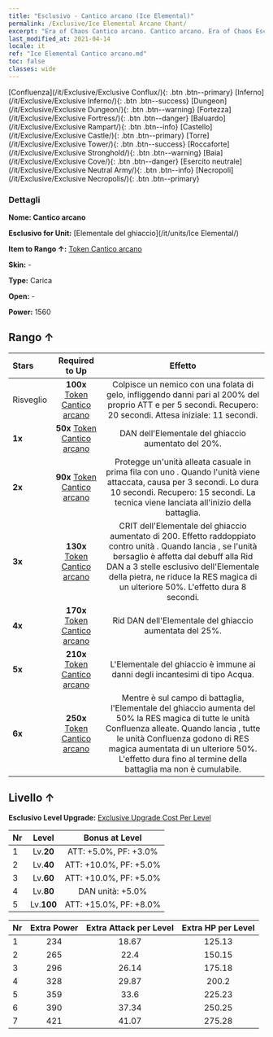 ```yaml
---
title: "Esclusivo - Cantico arcano (Ice Elemental)"
permalink: /Exclusive/Ice Elemental Arcane Chant/
excerpt: "Era of Chaos Cantico arcano. Cantico arcano. Era of Chaos Esclusivo Cantico arcano. Elementale del ghiaccio Esclusivo."
last_modified_at: 2021-04-14
locale: it
ref: "Ice Elemental Cantico arcano.md"
toc: false
classes: wide
---
```

 [Confluenza](/it/Exclusive/Exclusive Conflux/){: .btn .btn--primary} [Inferno](/it/Exclusive/Exclusive Inferno/){: .btn .btn--success} [Dungeon](/it/Exclusive/Exclusive Dungeon/){: .btn .btn--warning} [Fortezza](/it/Exclusive/Exclusive Fortress/){: .btn .btn--danger} [Baluardo](/it/Exclusive/Exclusive Rampart/){: .btn .btn--info} [Castello](/it/Exclusive/Exclusive Castle/){: .btn .btn--primary} [Torre](/it/Exclusive/Exclusive Tower/){: .btn .btn--success} [Roccaforte](/it/Exclusive/Exclusive Stronghold/){: .btn .btn--warning} [Baia](/it/Exclusive/Exclusive Cove/){: .btn .btn--danger} [Esercito neutrale](/it/Exclusive/Exclusive Neutral Army/){: .btn .btn--info} [Necropoli](/it/Exclusive/Exclusive Necropolis/){: .btn .btn--primary} 

### Dettagli
 **Nome: Cantico arcano** 

 **Esclusivo for Unit:** [Elementale del ghiaccio](/it/units/Ice Elemental/) 

 **Item to Rango ↑:** [Token Cantico arcano](/it/Items/con_915/)

 **Skin:** -

 **Type:** Carica

 **Open:** -

 **Power:** 1560

## Rango ↑

  |     Stars    |  Required to Up | Effetto |
  |:-------------|:---------------:|:---------------:|
  |  Risveglio  | **100x** [Token Cantico arcano](/it/Items/con_915/) | <Scissione gelante> Colpisce un nemico con una folata di gelo, infliggendo danni pari al 200% del proprio ATT e <congelandolo> per 5 secondi. Recupero: 20 secondi. Attesa iniziale: 11 secondi. |
  | **1x** <i class="fas fa-star"/> | **50x** [Token Cantico arcano](/it/Items/con_915/) | DAN dell'Elementale del ghiaccio aumentato del 20%. |
  | **2x** <i class="fas fa-star"/> | **90x** [Token Cantico arcano](/it/Items/con_915/) | <Scudo di Ghiaccio> Protegge un'unità alleata casuale in prima fila con uno <scudo>. Quando l'unità viene attaccata, causa <Rallentamento> per 3 secondi. Lo <Scudo di Ghiaccio> dura 10 secondi. Recupero: 15 secondi. La tecnica viene lanciata all'inizio della battaglia. |
  | **3x** <i class="fas fa-star"/> | **130x** [Token Cantico arcano](/it/Items/con_915/) | CRIT dell'Elementale del ghiaccio aumentato di 200. Effetto raddoppiato contro unità <congelate>. Quando lancia <Scissione gelante>, se l'unità bersaglio è affetta dal debuff alla Rid DAN a 3 stelle esclusivo dell'Elementale della pietra, ne riduce la RES magica di un ulteriore 50%. L'effetto dura 8 secondi. |
  | **4x** <i class="fas fa-star"/> | **170x** [Token Cantico arcano](/it/Items/con_915/) | Rid DAN dell'Elementale del ghiaccio aumentata del 25%. |
  | **5x** <i class="fas fa-star"/> | **210x** [Token Cantico arcano](/it/Items/con_915/) | L'Elementale del ghiaccio è immune ai danni degli incantesimi di tipo Acqua. |
  | **6x** <i class="fas fa-star"/> | **250x** [Token Cantico arcano](/it/Items/con_915/) | <Riverbero elementale> Mentre è sul campo di battaglia, l'Elementale del ghiaccio aumenta del 50% la RES magica di tutte le unità Confluenza alleate. Quando lancia <Scissione gelante>, tutte le unità Confluenza godono di RES magica aumentata di un ulteriore 50%. L'effetto dura fino al termine della battaglia ma non è cumulabile. |


## Livello ↑
 **Esclusivo Level Upgrade:** [Exclusive Upgrade Cost Per Level](/Exclusive/ExclusiveUpgradeCostPerLevel/)

  |  Nr  |   Level  | Bonus at Level |
  |:-----|:--------:|:--------------:|
  | 1 | Lv.**20** | ATT: +5.0%, PF: +3.0% |
  | 2 | Lv.**40** | ATT: +10.0%, PF: +5.0% |
  | 3 | Lv.**60** | ATT: +10.0%, PF: +5.0% |
  | 4 | Lv.**80** | DAN unità: +5.0% |
  | 5 | Lv.**100** | ATT: +15.0%, PF: +8.0% |


  |  Nr  |  Extra Power | Extra Attack per Level | Extra HP per Level |
  |:-----|:--------:|:--------:|:--------:|
  | 1 | 234 | 18.67 | 125.13 |
  | 2 | 265 | 22.4 | 150.15 |
  | 3 | 296 | 26.14 | 175.18 |
  | 4 | 328 | 29.87 | 200.2 |
  | 5 | 359 | 33.6 | 225.23 |
  | 6 | 390 | 37.34 | 250.25 |
  | 7 | 421 | 41.07 | 275.28 |


